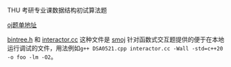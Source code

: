 THU 考研专业课数据结构初试算法题

[oj题单地址](https://www.smqyoj.com/training/68e3d2b309f2ddcb4bc0700e)

[bintree.h](./2016/逆波兰表达式转表达式树/bintree.h) 和 [interactor.cc](./2016/逆波兰表达式转表达式树/interactor.cc) 这种文件是 [smoj](https://www.smqyoj.com/) 针对函数式交互题提供的便于在本地运行调试的文件，用法例如`g++ DSA0521.cpp interactor.cc -Wall -std=c++20 -o foo -lm -O2`。
